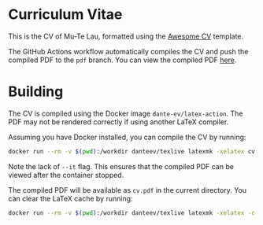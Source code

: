 # Curriculum Vitae

This is the CV of Mu-Te Lau, formatted using the [Awesome CV](https://github.com/posquit0/Awesome-CV) template.

The GitHub Actions workflow automatically compiles the CV and push the
compiled PDF to the `pdf` branch.
You can view the compiled PDF [here](https://joshmtlau.github.io/curriculum_vitae/pdf/cv.pdf).

# Building
The CV is compiled using the Docker image `dante-ev/latex-action`. The PDF may not
be rendered correctly if using another LaTeX compiler.

Assuming you have Docker installed, you can compile the CV by running:

```bash
docker run --rm -v $(pwd):/workdir danteev/texlive latexmk -xelatex cv.tex
```

Note the lack of `--it` flag. This ensures that the compiled PDF can be viewed
after the container stopped.

The compiled PDF will be available as `cv.pdf` in the current directory. You can
clear the LaTeX cache by running:

```bash
docker run --rm -v $(pwd):/workdir danteev/texlive latexmk -xelatex -c cv.tex
```


